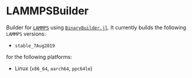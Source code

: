 # LAMMPSBuilder

Builder for [`LAMMPS`](https://github.com/lammps/lammps) using
[`BinaryBuilder.jl`](https://github.com/JuliaPackaging/BinaryBuilder.jl).  It
currently builds the following `LAMMPS` versions:

 - `stable_7Aug2019`

for the following platforms:

 - Linux (`x86_64`, `aarch64`, `ppc64le`)
